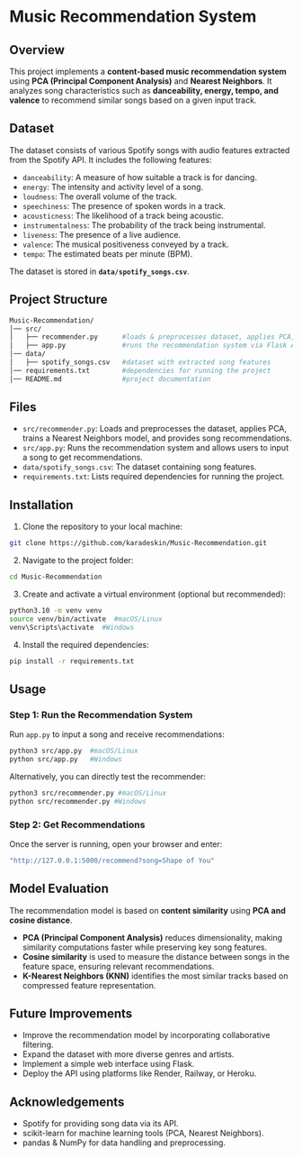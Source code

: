 # Music Recommendation System

## Overview

This project implements a **content-based music recommendation system** using **PCA (Principal Component Analysis)** and **Nearest Neighbors**. It analyzes song characteristics such as **danceability, energy, tempo, and valence** to recommend similar songs based on a given input track.

## Dataset

The dataset consists of various Spotify songs with audio features extracted from the Spotify API. It includes the following features:
- `danceability`: A measure of how suitable a track is for dancing.
- `energy`: The intensity and activity level of a song.
- `loudness`: The overall volume of the track.
- `speechiness`: The presence of spoken words in a track.
- `acousticness`: The likelihood of a track being acoustic.
- `instrumentalness`: The probability of the track being instrumental.
- `liveness`: The presence of a live audience.
- `valence`: The musical positiveness conveyed by a track.
- `tempo`: The estimated beats per minute (BPM).

The dataset is stored in **`data/spotify_songs.csv`**.

## Project Structure 
```bash
Music-Recommendation/
│── src/
│   ├── recommender.py      #loads & preprocesses dataset, applies PCA, trains KNN model
│   ├── app.py              #runs the recommendation system via Flask API
│── data/
│   ├── spotify_songs.csv   #dataset with extracted song features
│── requirements.txt        #dependencies for running the project
│── README.md               #project documentation
```

## Files

- `src/recommender.py`: Loads and preprocesses the dataset, applies PCA, trains a Nearest Neighbors model, and provides song recommendations.
- `src/app.py`: Runs the recommendation system and allows users to input a song to get recommendations.
- `data/spotify_songs.csv`: The dataset containing song features.
- `requirements.txt`: Lists required dependencies for running the project.

## Installation

1. Clone the repository to your local machine:
```bash
git clone https://github.com/karadeskin/Music-Recommendation.git
```

2. Navigate to the project folder:
```bash
cd Music-Recommendation
```

3. Create and activate a virtual environment (optional but recommended):
```bash
python3.10 -m venv venv
source venv/bin/activate  #macOS/Linux
venv\Scripts\activate  #Windows
```

4. Install the required dependencies: 
```bash
pip install -r requirements.txt
```

## Usage

### Step 1: Run the Recommendation System 

Run `app.py` to input a song and receive recommendations:
```bash
python3 src/app.py  #macOS/Linux
python src/app.py   #Windows
```
Alternatively, you can directly test the recommender:
```bash
python3 src/recommender.py #macOS/Linux
python src/recommender.py #Windows 
```

### Step 2: Get Recommendations

Once the server is running, open your browser and enter:
```bash
"http://127.0.0.1:5000/recommend?song=Shape of You"
```

## Model Evaluation

The recommendation model is based on **content similarity** using **PCA and cosine distance**.  
- **PCA (Principal Component Analysis)** reduces dimensionality, making similarity computations faster while preserving key song features.
- **Cosine similarity** is used to measure the distance between songs in the feature space, ensuring relevant recommendations.
- **K-Nearest Neighbors (KNN)** identifies the most similar tracks based on compressed feature representation.

## Future Improvements 

* Improve the recommendation model by incorporating collaborative filtering.
* Expand the dataset with more diverse genres and artists.
* Implement a simple web interface using Flask.
* Deploy the API using platforms like Render, Railway, or Heroku. 

## Acknowledgements 

* Spotify for providing song data via its API.
* scikit-learn for machine learning tools (PCA, Nearest Neighbors).
* pandas & NumPy for data handling and preprocessing.

